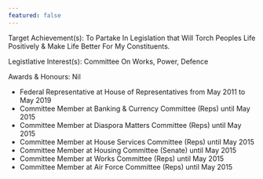 ```yaml
---
featured: false
---
```

Target Achievement(s): To Partake In Legislation that Will Torch Peoples Life Positively & Make
Life Better For My Constituents.

Legistlative Interest(s): Committee On Works, Power, Defence

Awards & Honours: Nil

* Federal Representative at House of Representatives from May 2011 to May 2019
* Committee Member at Banking & Currency Committee (Reps) until May 2015
* Committee Member at Diaspora Matters Committee (Reps) until May 2015
* Committee Member at House Services Committee (Reps) until May 2015
* Committee Member at Housing Committee (Senate) until May 2015
* Committee Member at Works Committee (Reps) until May 2015
* Committee Member at Air Force Committee (Reps) until May 2015

